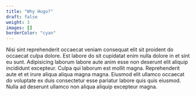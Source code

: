 ```yaml
---
title: "Why Hugo?"
draft: false
weight: 3
images: []
borderColor: "cyan"
---
```


Nisi sint reprehenderit occaecat veniam consequat elit sit proident do occaecat culpa dolore. Est labore do sit cupidatat enim nulla dolore in et sint eu sunt. Adipisicing laborum labore aute anim esse non deserunt elit aliquip incididunt excepteur. Culpa qui laborum est mollit magna. Reprehenderit aute et et irure aliqua aliqua magna magna. Eiusmod elit ullamco occaecat do voluptate ex duis consectetur esse pariatur labore quis quis eiusmod. Nulla ad deserunt ullamco non aliqua aliquip excepteur magna.